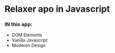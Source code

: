 # Relaxer apo in Javascript

### IN this app:

- DOM Elements
- Vanilla Javascript
- Moderen Design
